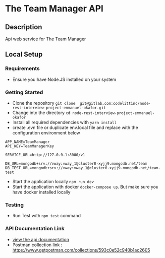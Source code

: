 # The Team Manager API

## Description
Api web service for The Team Manager

## Local Setup

### Requirements

- Ensure you have Node.JS installed on your system

### Getting Started
- Clone the repository `git clone  git@gitlab.com:codelittinc/node-rest-interview-project-emmanuel-okafor.git`
- Change into the directory `cd node-rest-interview-project-emmanuel-okafor`
- Install all required dependencies with `yarn install`
- create .evn file or duplicate env.local file and replace with the configuration environment below
```
APP_NAME=TeamManager
API_KEY=TeamManagerKey

SERVICE_URL=http://127.0.0.1:8000/v1

DB_URL=mongodb+srv://vway:vway_1@cluster0-xyjj9.mongodb.net/team
DB_TEST_URL=mongodb+srv://vway:vway_1@cluster0-xyjj9.mongodb.net/team-test

```

- Start the application locally `npm run dev`
- Start the application with docker `docker-compose up`. But make sure you have docker installed locally

### Testing
- Run Test with `npm test` command

### API Documentation Link
- [view the api documentation](https://documenter.getpostman.com/view/171959/TVKHUFWt?version=latest)
- Postman collection link : https://www.getpostman.com/collections/593c0e52c940b1ac2605

